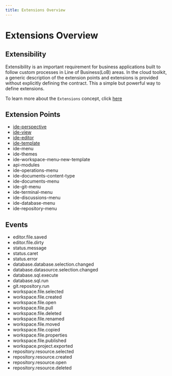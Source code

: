 ```yaml
---
title: Extensions Overview
---
```


Extensions Overview
===

## Extensibility

Extensibility is an important requirement for business applications built to follow custom processes in Line of Business(LoB) areas. In the cloud toolkit, a generic description of the extension points and extensions is provided without explicitly defining the contract. This a simple but powerful way to define extensions.


To learn more about the `Extensions` concept, click [here](../concepts/extensions/)

## Extension Points

  - [ide-perspective](perspective/)
  - [ide-view](view/)
  - [ide-editor](editor/)
  - [ide-template](template/)
  - ide-menu
  - ide-themes
  - ide-workspace-menu-new-template
  - api-modules
  - ide-operations-menu
  - ide-documents-content-type
  - ide-documents-menu
  - ide-git-menu
  - ide-terminal-menu
  - ide-discussions-menu
  - ide-database-menu
  - ide-repository-menu

## Events

  - editor.file.saved
  - editor.file.dirty
  - status.message
  - status.caret
  - status.error
  - database.database.selection.changed
  - database.datasource.selection.changed
  - database.sql.execute
  - database.sql.run
  - git.repository.run
  - workspace.file.selected
  - workspace.file.created
  - workspace.file.open
  - workspace.file.pull
  - workspace.file.deleted
  - workspace.file.renamed
  - workspace.file.moved
  - workspace.file.copied
  - workspace.file.properties
  - workspace.file.published
  - workspace.project.exported
  - repository.resource.selected
  - repository.resource.created
  - repository.resource.open
  - repository.resource.deleted
